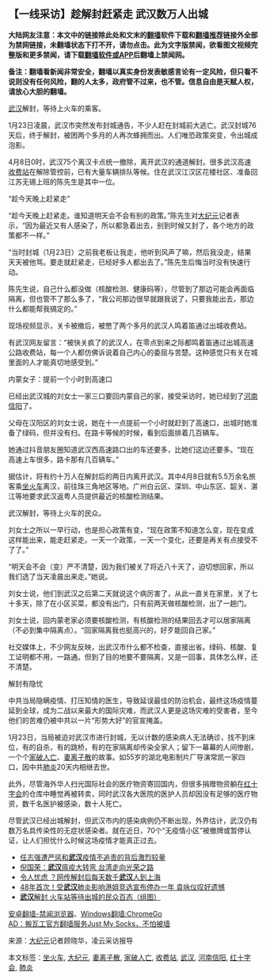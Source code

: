  <h2>【一线采访】趁解封赶紧走 武汉数万人出城</h2> <p class="notice"><b>大陆网友注意：本文中的链接除此处和文末的<a href="https://github.com/bannedbook/fanqiang" >翻墙</a>软件下载和<a href="https://github.com/killgcd/justmysocks/blob/master/README.md">翻墙推荐</a>链接外全部为禁网链接，未翻墙状态下打不开，请勿点击。此为文字版禁闻，欲看图文视频完整版和更多禁闻，请下载<a href="https://github.com/bannedbook/fanqiang">翻墙软件或APP</a>后翻墙上禁闻网。</p><p>备注：翻墙看新闻非常安全，翻墙以真实身份发表敏感言论有一定风险，但只看不说则没有任何风险，翻的人太多，政府管不过来，也不管。信息自由是天赋人权，请放心大胆的翻墙。</b></p>  <div class="entry"> <p id="conimg"><a href="https://www.bannedbook.org/bnews/tag/%e6%ad%a6%e6%b1%89/" class="st_tag internal_tag" rel="tag" title="标签 武汉 下的日志">武汉</a>解封，等待上火车的乘客。</p> <p>1月23日凌晨，武汉市突然发布封城通告，不少人赶在封城前大逃亡。武汉封城76天后，终于解封，被困两个多月的人再次蜂拥而出。人们唯恐政策突变，令出城成泡影。</p> <p>4月8日0时，武汉75个离汉卡点统一撤除，离开武汉的通道解封。很多武汉高速<a href="https://www.bannedbook.org/bnews/tag/%e6%94%b6%e8%b4%b9%e7%ab%99/" class="st_tag internal_tag" rel="tag" title="标签 收费站 下的日志">收费站</a>在解除管控前，已有大量车辆排队等候。住在武汉江汉区花楼社区、准备回江苏无锡上班的陈先生是其中一位。</p> <p>“趁今天晚上赶紧走”</p> <p>“趁今天晚上赶紧走。谁知道明天会不会有别的政策。”陈先生对<span class='wp_keywordlink_affiliate'><a href="http://www.epochtimes.com/" title="大纪元" target="_blank">大纪元</a></span>记者表示，“因为最近又有人感染了，所以都急着出去，别到时候又封了，各个地方的政策都不一样。”</p> <p>“当时封城（1月23日）之前我老板让我走，他听到风声了嘛，然后我没走，结果天天被他骂。要走就赶紧走，已经好多人都出去了。”陈先生后悔当时没有快速行动。</p> <p>陈先生说，自己什么都没做（核酸检测、健康码等），尽管到了那边可能会再面临隔离，但也管不了那么多了，“我公司那边很早就跟我说了，只要我能出去，那边什么都能帮我搞定的。”</p>  <p>现场视频显示，关卡被撤后，被憋了两个多月的武汉人鸣着笛通过出城收费站。</p> <p></p> <p></p> <p>有武汉网友留言：“被快关疯了的武汉人，在零点到来之际都鸣着笛通过出城高速公路收费站，每一个人都仿佛诉说着自己内心的委屈与苦楚。这种感觉只有关在城里面的人才能真切地感受到。”</p> <p>内蒙女子：提前一个小时到高速口</p> <p>已经出武汉城的刘女士一家三口要回内蒙自己的家，接受采访时，她已经到了<a href="https://www.bannedbook.org/bnews/tag/%E6%B2%B3%E5%8D%97%E4%BF%A1%E9%98%B3/" class="st_tag internal_tag" rel="tag" title="标签 河南信阳 下的日志">河南信阳</a>了。</p> <p>父母在汉阳区的刘女士说，她在十一点提前一个小时就赶到了高速口，出城时她准备了绿码，但并没有扫。在路卡等候的时候，看到后面排着几百辆车。</p>  <p>她通过抖音朋友圈知道武汉西高速路口出的车还要多，比她们这边还要多。“现在高速上车很多，路卡那有几百辆车。”</p> <p>据估计，将有约十万人在解封后的两日内离开武汉。其中4月8日就有5.5万余名旅客乘<a href="https://www.bannedbook.org/bnews/tag/%E5%9D%90%E7%81%AB%E8%BD%A6/" class="st_tag internal_tag" rel="tag" title="标签 坐火车 下的日志">坐火车</a>离汉，前往珠三角地区等地。广州白云区、深圳、中山东区、韶关、湛江等地要求武汉返粤人员提供最近的核酸检测结果。</p> <p>武汉解封，等待上火车的民众。</p> <p>刘女士之所以一早行动，也是担心政策有变，“现在政策不知道怎么变，现在变成这样能出来，能走赶紧走。一天一个政策，一天一个变化，还要是再关有点接受不了了。”</p> <p>“明天会不会（变）严不清楚，因为我们被关了将近八十天了，迫切想回家，所以我们选了当天凌晨出来走。”她说。</p> <p>刘女士说，他们到武汉之后第二天就说这个病厉害了，从此一直关在家里，关了七十多天，除了在小区买菜，都没有出门，只有前两天做核酸检测，出了一趟门。</p> <p>刘女士说，回内蒙老家必须要核酸检测，有核酸检测的结果回去才可以居家隔离（不必到集中隔离点）。“回家隔离我也挺高兴的，好歹能回自己家。”</p>  <p>社交媒体上，不少网友反映，出武汉市什么都不检查，直接出省。绿码、核酸、复工证明都不用，一路通。但到了目的地要不要隔离，又是一回事，具体怎么样，还不清楚。</p> <p>解封有隐忧</p> <p>中共当局隐瞒疫情、打压知情的医生，导致延误最佳的防治机会，最终这场疫情蔓延到全球，成为二战以来最大的国际灾难，而武汉人更是这场灾难的受害者，至今他们的苦难仍被中共以一片“形势大好”的官宣掩盖。</p> <p>1月23日，当局被迫对武汉市进行封城，无以计数的感染病人无法确诊，找不到床位，有的自杀，有的跳桥，有的在家隔离却传染全家人；留下一幕幕的人间惨剧，一个个<a href="https://www.bannedbook.org/bnews/tag/%E5%AE%B6%E7%A0%B4%E4%BA%BA%E4%BA%A1/" class="st_tag internal_tag" rel="tag" title="标签 家破人亡 下的日志">家破人亡</a>、<a href="https://www.bannedbook.org/bnews/tag/%E5%A6%BB%E7%A6%BB%E5%AD%90%E6%95%A3/" class="st_tag internal_tag" rel="tag" title="标签 妻离子散 下的日志">妻离子散</a>的故事。如55岁的湖北电影制片厂导演常凯一家四口，因中共<a href="https://www.bannedbook.org/bnews/tag/%e8%82%ba%e7%82%8e/" class="st_tag internal_tag" rel="tag" title="标签 肺炎 下的日志">肺炎</a>20天内相继去世。</p> <p>此外，尽管海外华人扫光国际社会的医疗物资寄回国内，但很多捐赠物资躺在<a href="https://www.bannedbook.org/bnews/tag/%E7%BA%A2%E5%8D%81%E5%AD%97%E4%BC%9A/" class="st_tag internal_tag" rel="tag" title="标签 红十字会 下的日志">红十字会</a>的仓库中睡觉再被转卖，同时武汉各大医院的医护人员却因没有足够的医疗物资，数千名医护被感染，数十人死亡。</p> <p>尽管武汉已经出城解封，但武汉市内的感染病例仍不断出现，外界估计，武汉仍有数万名具传染性的无症状感染者。就在近日，70个“无疫情小区”被撤牌或暂停认证，让人们担忧什么时候这场疫情才能真正过去。</p> <p></p>  <p></p> <ul class='op-related-articles' title='相关阅读'> <li><a href='https://www.bannedbook.org/bnews/baitai/20200408/1308642.html' target='_blank'>任志强遭严惩和<b>武汉</b>疫情不追责的背后激烈较量</a></li> <li><a href='https://www.bannedbook.org/bnews/comments/20200408/1308599.html' target='_blank'>倪国荣：<b>武汉</b>瘟疫大转弯 台湾走向光荣之路</a></li> <li><a href='https://www.bannedbook.org/bnews/cbnews/20200408/1308593.html' target='_blank'>令人忧虑 ？网传解封后每天数千<b>武汉</b>人到上海</a></li> <li><a href='https://www.bannedbook.org/bnews/yule/20200408/1308563.html' target='_blank'>48年首次！受<b>武汉</b>肺炎影响港姐竞选宣布停办一年 袁咏仪叹好遗憾</a></li> <li><a href='https://www.bannedbook.org/bnews/comments/20200408/1308533.html' target='_blank'><b>武汉</b>解封 火车站等待出城的民众百态（组图）</a></li> </ul> <div class="texttj"> <a href="https://github.com/bannedbook/fanqiang/wiki/%E5%AE%89%E5%8D%93%E7%BF%BB%E5%A2%99-%E7%A6%81%E9%97%BB%E6%B5%8F%E8%A7%88%E5%99%A8" target="_blank">安卓翻墙-禁闻浏览器</a>、<a href="https://github.com/bannedbook/fanqiang/wiki/Chrome%E4%B8%80%E9%94%AE%E7%BF%BB%E5%A2%99%E5%8C%85" target="_blank">Windows翻墙:ChromeGo</a><br/> <a href="https://github.com/killgcd/justmysocks/blob/master/README.md" target="_blank">AD：搬瓦工官方翻墙服务Just My Socks，不怕被墙</a> </div><p> 来源：<a href="https://www.bannedbook.org/bnews/tag/%e5%a4%a7%e7%ba%aa%e5%85%83/" class="st_tag internal_tag" rel="tag" title="标签 大纪元 下的日志">大纪元</a>记者顾晓华，凌云采访报导 </p><a name='sharetosocial'></a>           </div><!--END ENTRY--> <div class="postfooter"> <div>本文标签：<a href="https://www.bannedbook.org/bnews/tag/%E5%9D%90%E7%81%AB%E8%BD%A6/" rel="tag">坐火车</a>, <a href="https://www.bannedbook.org/bnews/tag/%e5%a4%a7%e7%ba%aa%e5%85%83/" rel="tag">大纪元</a>, <a href="https://www.bannedbook.org/bnews/tag/%E5%A6%BB%E7%A6%BB%E5%AD%90%E6%95%A3/" rel="tag">妻离子散</a>, <a href="https://www.bannedbook.org/bnews/tag/%E5%AE%B6%E7%A0%B4%E4%BA%BA%E4%BA%A1/" rel="tag">家破人亡</a>, <a href="https://www.bannedbook.org/bnews/tag/%e6%94%b6%e8%b4%b9%e7%ab%99/" rel="tag">收费站</a>, <a href="https://www.bannedbook.org/bnews/tag/%e6%ad%a6%e6%b1%89/" rel="tag">武汉</a>, <a href="https://www.bannedbook.org/bnews/tag/%E6%B2%B3%E5%8D%97%E4%BF%A1%E9%98%B3/" rel="tag">河南信阳</a>, <a href="https://www.bannedbook.org/bnews/tag/%E7%BA%A2%E5%8D%81%E5%AD%97%E4%BC%9A/" rel="tag">红十字会</a>, <a href="https://www.bannedbook.org/bnews/tag/%e8%82%ba%e7%82%8e/" rel="tag">肺炎</a></div>  </div><!--END POSTFOOTER--> 